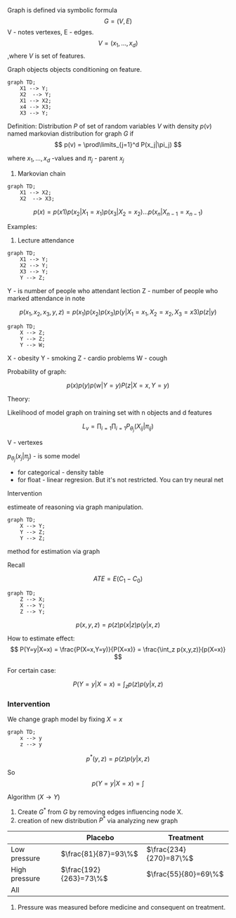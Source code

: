 Graph is defined via symbolic formula
$$
    G = (V,E)
$$
V - notes vertexes, E - edges.
$$
    V=(x_1,\dots,x_d)
$$
,where $V$ is set of features.

Graph objects objects conditioning on feature.

``` mermaid
graph TD;
    X1 --> Y;
    X2  --> Y;
    X1 --> X2;
    x4 --> X3;
    X3 --> Y;
```

Definition: 
Distribution $P$ of set of random variables $V$ with density $p(v)$ named markovian distribution for graph $G$ if 
$$
    p(v) = \prod\limits_{j=1}^d P(x_j|\pi_j)
$$

where $x_1, \dots, x_d$ -values and $\pi_j$ - parent $x_j$

1. Markovian chain

``` mermaid
graph TD;
    X1 --> X2;
    X2  --> X3;
```

$$
    p(x) = p(x1) p(x_2|X_1=x_1) p(x_3|X_2=x_2) \dots p(x_n|X_{n-1}=x_{n-1})
$$

Examples:
1. Lecture attendance 

``` mermaid
graph TD;
    X1 --> Y;
    X2 --> Y;
    X3 --> Y;
    Y --> Z;
```

Y - is number of people who attendant lection 
Z - number of people who marked attendance in note

$$
    p(x_1,x_2,x_3,y,z) = p(x_1) p(x_2) p(x_3) p(y|X_1=x_1,X_2=x_2,X_3=x3) p(z|y)
$$



```mermaid
graph TD;
    X --> Z;
    Y --> Z;
    Y --> W;
```

X - obesity
Y - smoking
Z - cardio problems
W - cough

Probability of graph:

$$
    p(x) p(y) p(w|Y=y)P(z|X=x,Y=y)
$$

Theory:

Likelihood of model graph on training set with n objects and d features

$$
    L_v = \prod_{i=1}\prod_{i=1} P_{\theta_j} (X_{ij} | \pi_{ij})
$$

V - vertexes 

$p_{\theta_j}(x_j|\pi_j)$ - is some model
- for categorical - density table
- for float - linear regresion. But it's not restricted. You can try neural net

Intervention

estimeate of reasoning via graph manipulation.

```mermaid
graph TD;
    X --> Y;
    Y --> Z;
    Y --> Z;
```


method for estimation via graph 

Recall

$$
    ATE=E(C_1-C_0)
$$

```mermaid
graph TD;
    Z --> X;
    X --> Y;
    Z --> Y;
```

$$
    p(x,y,z) = p(z) p(x|z) p(y|x,z)
$$

How to estimate effect:
$$
    P(Y=y|X=x) = \frac{P(X=x,Y=y)}{P(X=x)}  
    = \frac{\int_z p(x,y,z)}{p(X=x)}
$$

For certain case:

$$
    P(Y=y|X=x) = \int_z p(z) p(y|x,z)
$$

### Intervention

We change graph model by fixing $X = x$

```mermaid
graph TD;
    x --> y
    z --> y
```

$$
    p^*(y,z) = p(z)p(y|x,z)
$$

So 
$$
    p(Y=y|X=x) = \int 
$$

Algorithm $(X \rightarrow Y)$
1. Create $G^*$ from $G$ by removing edges influencing node X.
2. creation of new distribution $P^*$ via analyzing new graph

|| Placebo | Treatment |
|----|----------|--|
|Low pressure|$\frac{81}{87}=93\%$|$\frac{234}{270}=87\%$|
|High pressure|$\frac{192}{263}=73\%$|$\frac{55}{80}=69\%$|
|All||

1. Pressure was measured before medicine and consequent on treatment.

```mermaid

```